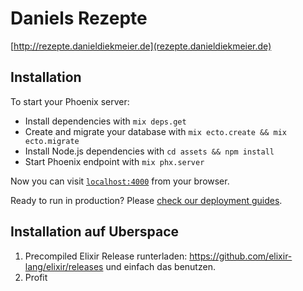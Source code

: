 # Daniels Rezepte

[http://rezepte.danieldiekmeier.de](rezepte.danieldiekmeier.de)

## Installation

To start your Phoenix server:

  * Install dependencies with `mix deps.get`
  * Create and migrate your database with `mix ecto.create && mix ecto.migrate`
  * Install Node.js dependencies with `cd assets && npm install`
  * Start Phoenix endpoint with `mix phx.server`

Now you can visit [`localhost:4000`](http://localhost:4000) from your browser.

Ready to run in production? Please [check our deployment guides](http://www.phoenixframework.org/docs/deployment).

## Installation auf Uberspace

1. Precompiled Elixir Release runterladen: https://github.com/elixir-lang/elixir/releases und einfach das benutzen.
2. Profit

